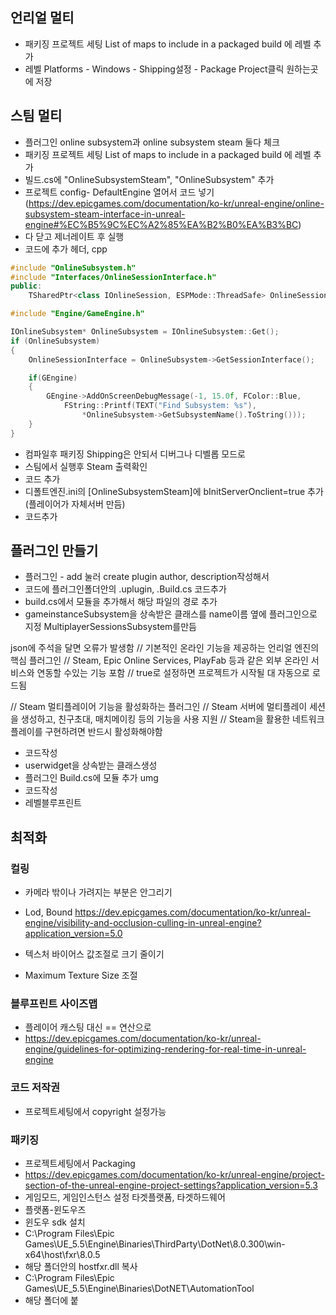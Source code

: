 ## 언리얼 멀티 
- 패키징 프로젝트 세팅 List of maps to include in a packaged build 에 레벨 추가
- 레벨 Platforms - Windows - Shipping설정 - Package Project클릭 원하는곳에 저장

## 스팀  멀티
- 플러그인 online subsystem과 online subsystem steam 둘다 체크
- 패키징 프로젝트 세팅 List of maps to include in a packaged build 에 레벨 추가
- 빌드.cs에 "OnlineSubsystemSteam", "OnlineSubsystem" 추가
- 프로젝트 config- DefaultEngine 열어서 코드 넣기(https://dev.epicgames.com/documentation/ko-kr/unreal-engine/online-subsystem-steam-interface-in-unreal-engine#%EC%B5%9C%EC%A2%85%EA%B2%B0%EA%B3%BC)
- 다 닫고 제너레이트 후 실행
-  코드에 추가 헤더, cpp
```cpp fold=header
#include "OnlineSubsystem.h"
#include "Interfaces/OnlineSessionInterface.h"	
public:
	TSharedPtr<class IOnlineSession, ESPMode::ThreadSafe> OnlineSessionInterface;
```
```cpp fold=cpp
#include "Engine/GameEngine.h"

IOnlineSubsystem* OnlineSubsystem = IOnlineSubsystem::Get();
if (OnlineSubsystem)
{
	OnlineSessionInterface = OnlineSubsystem->GetSessionInterface();

	if(GEngine)
	{
		GEngine->AddOnScreenDebugMessage(-1, 15.0f, FColor::Blue, 
			FString::Printf(TEXT("Find Subsystem: %s"), 
				*OnlineSubsystem->GetSubsystemName().ToString()));
	}
}
```

- 컴파일후 패키징  Shipping은 안되서 디버그나 디벨롭 모드로
- 스팀에서 실행후 Steam 출력확인
- 코드 추가
- 디폴트엔진.ini의 [OnlineSubsystemSteam]에 bInitServerOnclient=true 추가 (플레이어가 자체서버 만듬)
- 코드추가


## 플러그인 만들기
- 플러그인 - add 눌러  create plugin author, description작성해서
- 코드에 플러그인폴더안의 .uplugin, .Build.cs 코드추가
- build.cs에서 모듈을 추가해서 해당 파일의 경로 추가
- gameinstanceSubsystem을 상속받은 클래스를 name이름 옆에 플러그인으로 지정 MultiplayerSessionsSubsystem를만듬

json에 주석을 달면 오류가 발생함
// 기본적인 온라인 기능을 제공하는 언리얼 엔진의 핵심 플러그인
// Steam, Epic Online Services, PlayFab 등과 같은 외부 온라인 서비스와 연동할 수있는 기능 포함
// true로 설정하면 프로젝트가 시작될 대 자동으로 로드됨

// Steam 멀티플레이어 기능을 활성화하는 플러그인
// Steam 서버에 멀티플레이 세션을 생성하고, 친구초대, 매치메이킹 등의 기능을 사용 지원
// Steam을 활용한 네트워크 플레이를 구현하려면 반드시 활성화해야함

- 코드작성
- userwidget을 상속받는 클래스생성
- 플러그인 Build.cs에 모듈 추가 umg
- 코드작성
- 레벨블루프린트


## 최적화

###  컬링
- 카메라 밖이나 가려지는 부분은 안그리기
- Lod, Bound https://dev.epicgames.com/documentation/ko-kr/unreal-engine/visibility-and-occlusion-culling-in-unreal-engine?application_version=5.0

- 텍스처 바이어스 값조절로 크기 줄이기
- Maximum Texture Size 조절

### 블루프린트 사이즈맵
- 플레이어 캐스팅 대신 == 연산으로 
- https://dev.epicgames.com/documentation/ko-kr/unreal-engine/guidelines-for-optimizing-rendering-for-real-time-in-unreal-engine

### 코드 저작권
- 프로젝트세팅에서 copyright 설정가능 

### 패키징
- 프로젝트세팅에서 Packaging
- https://dev.epicgames.com/documentation/ko-kr/unreal-engine/project-section-of-the-unreal-engine-project-settings?application_version=5.3
- 게임모드, 게임인스턴스 설정 타겟플랫폼, 타겟하드웨어
- 플랫폼-윈도우즈
- 윈도우 sdk 설치
- C:\Program Files\Epic Games\UE_5.5\Engine\Binaries\ThirdParty\DotNet\8.0.300\win-x64\host\fxr\8.0.5
- 해당 폴더안의 hostfxr.dll 복사
- C:\Program Files\Epic Games\UE_5.5\Engine\Binaries\DotNET\AutomationTool 
- 해당 폴더에 붙